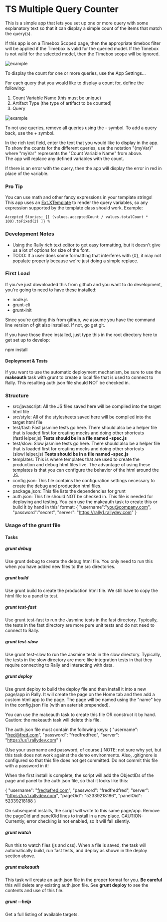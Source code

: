 # TS Multiple Query Counter

This is a simple app that lets you set up one or more query with some explanatory
text so that it can display a simple count of the items that match the
query(s).

If this app is on a Timebox Scoped page, then the appropriate timebox filter
will be applied if the Timebox is valid for the queried model.  If the Timebox
is not valid for the selected model, then the Timebox scope will be ignored.  

![example](images/query-counter.png "Example Display")

To display the count for one or more queries, use the App Settings...

For each query that you would like to display a count for, define the following:
1.  Count Variable Name (this must be unique)
2.  Artifact Type (the type of artifact to be counted)
3.  Query

![example](images/query-counter-settings.png "Example Configuration")

To not use queries, remove all queries using the - symbol.  To add a query back,
use the + symbol.  

In the rich text field, enter the text that you would like to display in the app.  
To show the counts for the different queries, use the notation "{myVar}" where
"myVar" represents the "Count Variable Name" from above.  
The app will replace any defined variables with the count.

If there is an error with the query, then the app will display the error in red in
place of the variable.

### Pro Tip
You can use math and other fancy expressions in your template strings!  This app uses an [Ext.XTemplate](https://docs.ca.com/ca-agile-central/saas/apps/2.1/doc/#!/api/Ext.XTemplate) to render the query variables, so any expression supported by the template class should work.
Example:
```
Accepted Stories: {[ (values.acceptedCount / values.totalCount * 100).toFixed(2) ]} %
```

### Development Notes

* Using the Rally rich text editor to get easy formatting, but it doesn't give
us a lot of options for size of the font.
* TODO: If a user does some formatting that interferes with {#}, it may not
populate properly because we're just doing a simple replace.  

### First Load

If you've just downloaded this from github and you want to do development,
you're going to need to have these installed:

 * node.js
 * grunt-cli
 * grunt-init

Since you're getting this from github, we assume you have the command line
version of git also installed.  If not, go get git.

If you have those three installed, just type this in the root directory here
to get set up to develop:

  npm install

#### Deployment & Tests

If you want to use the automatic deployment mechanism, be sure to use the
**makeauth** task with grunt to create a local file that is used to connect
to Rally.  This resulting auth.json file should NOT be checked in.

### Structure

  * src/javascript:  All the JS files saved here will be compiled into the
  target html file
  * src/style: All of the stylesheets saved here will be compiled into the
  target html file
  * test/fast: Fast jasmine tests go here.  There should also be a helper
  file that is loaded first for creating mocks and doing other shortcuts
  (fastHelper.js) **Tests should be in a file named <something>-spec.js**
  * test/slow: Slow jasmine tests go here.  There should also be a helper
  file that is loaded first for creating mocks and doing other shortcuts
  (slowHelper.js) **Tests should be in a file named <something>-spec.js**
  * templates: This is where templates that are used to create the production
  and debug html files live.  The advantage of using these templates is that
  you can configure the behavior of the html around the JS.
  * config.json: This file contains the configuration settings necessary to
  create the debug and production html files.  
  * package.json: This file lists the dependencies for grunt
  * auth.json: This file should NOT be checked in.  This file is needed for deploying
  and testing.  You can use the makeauth task to create this or build it by hand in this'
  format:
    {
        "username":"you@company.com",
        "password":"secret",
        "server": "https://rally1.rallydev.com"
    }

### Usage of the grunt file
#### Tasks

##### grunt debug

Use grunt debug to create the debug html file.  You only need to run this when you have added new files to
the src directories.

##### grunt build

Use grunt build to create the production html file.  We still have to copy the html file to a panel to test.

##### grunt test-fast

Use grunt test-fast to run the Jasmine tests in the fast directory.  Typically, the tests in the fast
directory are more pure unit tests and do not need to connect to Rally.

##### grunt test-slow

Use grunt test-slow to run the Jasmine tests in the slow directory.  Typically, the tests in the slow
directory are more like integration tests in that they require connecting to Rally and interacting with
data.

##### grunt deploy

Use grunt deploy to build the deploy file and then install it into a new page/app in Rally.  It will create the page on the Home tab and then add a custom html app to the page.  The page will be named using the "name" key in the config.json file (with an asterisk prepended).

You can use the makeauth task to create this file OR construct it by hand.  Caution: the
makeauth task will delete this file.

The auth.json file must contain the following keys:
{
    "username": "fred@fred.com",
    "password": "fredfredfred",
    "server": "https://us1.rallydev.com"
}

(Use your username and password, of course.)  NOTE: not sure why yet, but this task does not work against the demo environments.  Also, .gitignore is configured so that this file does not get committed.  Do not commit this file with a password in it!

When the first install is complete, the script will add the ObjectIDs of the page and panel to the auth.json file, so that it looks like this:

{
    "username": "fred@fred.com",
    "password": "fredfredfred",
    "server": "https://us1.rallydev.com",
    "pageOid": "52339218186",
    "panelOid": 52339218188
}

On subsequent installs, the script will write to this same page/app. Remove the
pageOid and panelOid lines to install in a new place.  CAUTION:  Currently, error checking is not enabled, so it will fail silently.

##### grunt watch

Run this to watch files (js and css).  When a file is saved, the task will automatically build, run fast tests, and deploy as shown in the deploy section above.

##### grunt makeauth

This task will create an auth.json file in the proper format for you.  **Be careful** this will delete any existing auth.json file.  See **grunt deploy** to see the contents and use of this file.

##### grunt --help  

Get a full listing of available targets.
